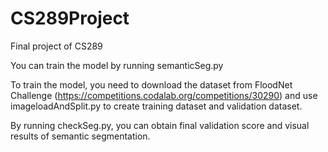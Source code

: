 # CS289Project
Final project of CS289

You can train the model by running
semanticSeg.py

To train the model, you need to download the dataset from FloodNet Challenge (https://competitions.codalab.org/competitions/30290) and use imageloadAndSplit.py to create training dataset and validation dataset.

By running checkSeg.py, you can obtain final validation score and visual results of semantic segmentation.
